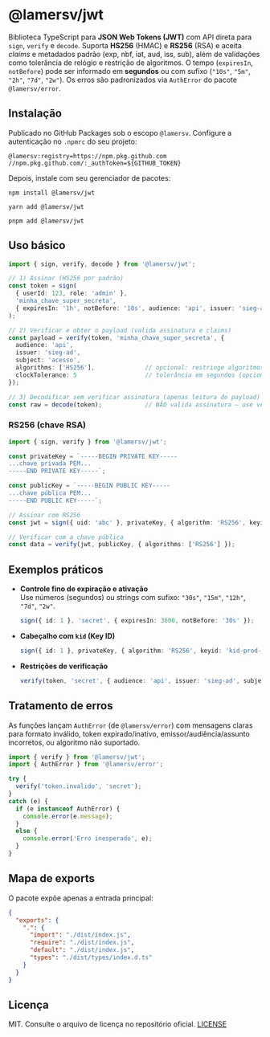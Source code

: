 # @lamersv/jwt

Biblioteca TypeScript para **JSON Web Tokens (JWT)** com API direta para `sign`, `verify` e `decode`. Suporta **HS256** (HMAC) e **RS256** (RSA) e aceita *claims* e metadados padrão (exp, nbf, iat, aud, iss, sub), além de validações como tolerância de relógio e restrição de algoritmos. O tempo (`expiresIn`, `notBefore`) pode ser informado em **segundos** ou com sufixo (`"10s"`, `"5m"`, `"2h"`, `"7d"`, `"2w"`). Os erros são padronizados via `AuthError` do pacote `@lamersv/error`.

## Instalação

Publicado no GitHub Packages sob o escopo `@lamersv`. Configure a autenticação no `.npmrc` do seu projeto:

```
@lamersv:registry=https://npm.pkg.github.com
//npm.pkg.github.com/:_authToken=${GITHUB_TOKEN}
```

Depois, instale com seu gerenciador de pacotes:

```
npm install @lamersv/jwt
```

```
yarn add @lamersv/jwt
```

```
pnpm add @lamersv/jwt
```

## Uso básico

```ts
import { sign, verify, decode } from '@lamersv/jwt';

// 1) Assinar (HS256 por padrão)
const token = sign(
  { userId: 123, role: 'admin' },
  'minha_chave_super_secreta',
  { expiresIn: '1h', notBefore: '10s', audience: 'api', issuer: 'sieg-ad', subject: 'acesso' }
);

// 2) Verificar e obter o payload (valida assinatura e claims)
const payload = verify(token, 'minha_chave_super_secreta', {
  audience: 'api',
  issuer: 'sieg-ad',
  subject: 'acesso',
  algorithms: ['HS256'],              // opcional: restringe algoritmos aceitos
  clockTolerance: 5                   // tolerância em segundos (opcional)
});

// 3) Decodificar sem verificar assinatura (apenas leitura do payload)
const raw = decode(token);            // NÃO valida assinatura — use verify() quando segurança for necessária
```

### RS256 (chave RSA)

```ts
import { sign, verify } from '@lamersv/jwt';

const privateKey = `-----BEGIN PRIVATE KEY-----
...chave privada PEM...
-----END PRIVATE KEY-----`;

const publicKey = `-----BEGIN PUBLIC KEY-----
...chave pública PEM...
-----END PUBLIC KEY-----`;

// Assinar com RS256
const jwt = sign({ uid: 'abc' }, privateKey, { algorithm: 'RS256', keyid: 'kid-01', expiresIn: '2h' });

// Verificar com a chave pública
const data = verify(jwt, publicKey, { algorithms: ['RS256'] });
```

## Exemplos práticos

- **Controle fino de expiração e ativação**  
  Use números (segundos) ou strings com sufixo: `"30s"`, `"15m"`, `"12h"`, `"7d"`, `"2w"`.
  ```ts
  sign({ id: 1 }, 'secret', { expiresIn: 3600, notBefore: '30s' });
  ```

- **Cabeçalho com `kid` (Key ID)**  
  ```ts
  sign({ id: 1 }, privateKey, { algorithm: 'RS256', keyid: 'kid-prod-2025' });
  ```

- **Restrições de verificação**  
  ```ts
  verify(token, 'secret', { audience: 'api', issuer: 'sieg-ad', subject: 'auth', algorithms: ['HS256'] });
  ```

## Tratamento de erros

As funções lançam `AuthError` (de `@lamersv/error`) com mensagens claras para formato inválido, token expirado/inativo, emissor/audiência/assunto incorretos, ou algoritmo não suportado.

```ts
import { verify } from '@lamersv/jwt';
import { AuthError } from '@lamersv/error';

try {
  verify('token.invalido', 'secret');
} 
catch (e) {
  if (e instanceof AuthError) {
    console.error(e.message);
  } 
  else {
    console.error('Erro inesperado', e);
  }
}
```

## Mapa de exports

O pacote expõe apenas a entrada principal:

```json
{
  "exports": {
    ".": {
      "import": "./dist/index.js",
      "require": "./dist/index.js",
      "default": "./dist/index.js",
      "types": "./dist/types/index.d.ts"
    }
  }
}
```

## Licença

MIT. Consulte o arquivo de licença no repositório oficial. [LICENSE](./LICENSE)
